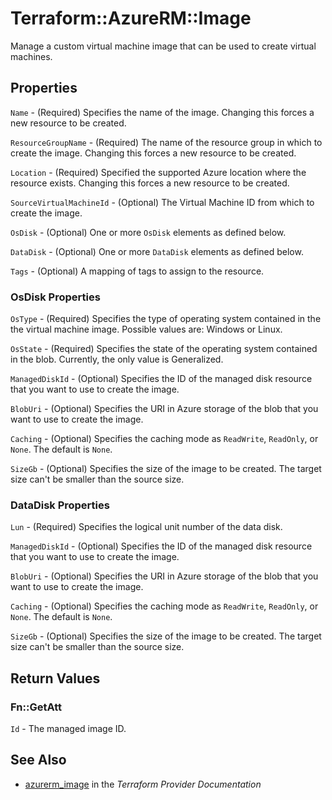 # Terraform::AzureRM::Image

Manage a custom virtual machine image that can be used to create virtual machines.

## Properties

`Name` - (Required) Specifies the name of the image. Changing this forces a
new resource to be created.

`ResourceGroupName` - (Required) The name of the resource group in which to create
the image. Changing this forces a new resource to be created.

`Location` - (Required) Specified the supported Azure location where the resource exists.
Changing this forces a new resource to be created.

`SourceVirtualMachineId` - (Optional) The Virtual Machine ID from which to create the image.

`OsDisk` - (Optional) One or more `OsDisk` elements as defined below.

`DataDisk` - (Optional) One or more `DataDisk` elements as defined below.

`Tags` - (Optional) A mapping of tags to assign to the resource.

### OsDisk Properties

`OsType` - (Required) Specifies the type of operating system contained in the the virtual machine image. Possible values are: Windows or Linux.

`OsState` - (Required) Specifies the state of the operating system contained in the blob. Currently, the only value is Generalized.

`ManagedDiskId` - (Optional) Specifies the ID of the managed disk resource that you want to use to create the image.

`BlobUri` - (Optional) Specifies the URI in Azure storage of the blob that you want to use to create the image.

`Caching` - (Optional) Specifies the caching mode as `ReadWrite`, `ReadOnly`, or `None`. The default is `None`.

`SizeGb` - (Optional) Specifies the size of the image to be created. The target size can't be smaller than the source size.

### DataDisk Properties

`Lun` - (Required) Specifies the logical unit number of the data disk.

`ManagedDiskId` - (Optional) Specifies the ID of the managed disk resource that you want to use to create the image.

`BlobUri` - (Optional) Specifies the URI in Azure storage of the blob that you want to use to create the image.

`Caching` - (Optional) Specifies the caching mode as `ReadWrite`, `ReadOnly`, or `None`. The default is `None`.

`SizeGb` - (Optional) Specifies the size of the image to be created. The target size can't be smaller than the source size.


## Return Values

### Fn::GetAtt

`Id` - The managed image ID.

## See Also

* [azurerm_image](https://www.terraform.io/docs/providers/azurerm/r/image.html) in the _Terraform Provider Documentation_